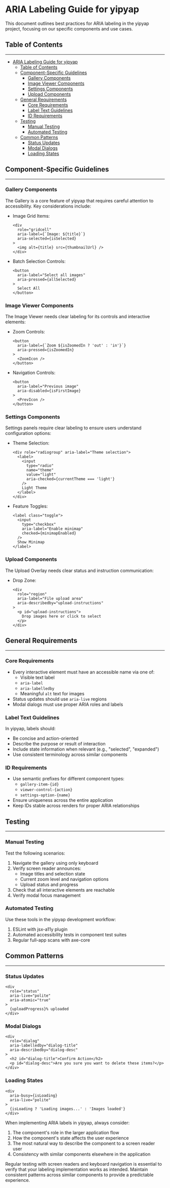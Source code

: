 # ARIA Labeling Guide for yipyap

This document outlines best practices for ARIA labeling in the yipyap project, focusing on our specific components and use cases.

## Table of Contents

---

- [ARIA Labeling Guide for yipyap](#aria-labeling-guide-for-yipyap)
  - [Table of Contents](#table-of-contents)
  - [Component-Specific Guidelines](#component-specific-guidelines)
    - [Gallery Components](#gallery-components)
    - [Image Viewer Components](#image-viewer-components)
    - [Settings Components](#settings-components)
    - [Upload Components](#upload-components)
  - [General Requirements](#general-requirements)
    - [Core Requirements](#core-requirements)
    - [Label Text Guidelines](#label-text-guidelines)
    - [ID Requirements](#id-requirements)
  - [Testing](#testing)
    - [Manual Testing](#manual-testing)
    - [Automated Testing](#automated-testing)
  - [Common Patterns](#common-patterns)
    - [Status Updates](#status-updates)
    - [Modal Dialogs](#modal-dialogs)
    - [Loading States](#loading-states)

## Component-Specific Guidelines

---

### Gallery Components

The Gallery is a core feature of yipyap that requires careful attention to accessibility. Key considerations include:

- Image Grid Items:

  ```tsx
  <div 
    role="gridcell"
    aria-label={`Image: ${title}`}
    aria-selected={isSelected}
  >
    <img alt={title} src={thumbnailUrl} />
  </div>
  ```

- Batch Selection Controls:

  ```tsx
  <button
    aria-label="Select all images"
    aria-pressed={allSelected}
  >
    Select All
  </button>
  ```

### Image Viewer Components

The Image Viewer needs clear labeling for its controls and interactive elements:

- Zoom Controls:

  ```tsx
  <button
    aria-label={`Zoom ${isZoomedIn ? 'out' : 'in'}`}
    aria-pressed={isZoomedIn}
  >
    <ZoomIcon />
  </button>
  ```

- Navigation Controls:

  ```tsx
  <button
    aria-label="Previous image"
    aria-disabled={isFirstImage}
  >
    <PrevIcon />
  </button>
  ```

### Settings Components

Settings panels require clear labeling to ensure users understand configuration options:

- Theme Selection:

  ```tsx
  <div role="radiogroup" aria-label="Theme selection">
    <label>
      <input
        type="radio"
        name="theme"
        value="light"
        aria-checked={currentTheme === 'light'}
      />
      Light Theme
    </label>
  </div>
  ```

- Feature Toggles:

  ```tsx
  <label class="toggle">
    <input
      type="checkbox"
      aria-label="Enable minimap"
      checked={minimapEnabled}
    />
    Show Minimap
  </label>
  ```

### Upload Components

The Upload Overlay needs clear status and instruction communication:

- Drop Zone:

  ```tsx
  <div
    role="region"
    aria-label="File upload area"
    aria-describedby="upload-instructions"
  >
    <p id="upload-instructions">
      Drop images here or click to select
    </p>
  </div>
  ```

## General Requirements

---

### Core Requirements

- Every interactive element must have an accessible name via one of:
  - Visible text label
  - `aria-label`
  - `aria-labelledby`
  - Meaningful `alt` text for images
- Status updates should use `aria-live` regions
- Modal dialogs must use proper ARIA roles and labels

### Label Text Guidelines

In yipyap, labels should:

- Be concise and action-oriented
- Describe the purpose or result of interaction
- Include state information when relevant (e.g., "selected", "expanded")
- Use consistent terminology across similar components

### ID Requirements

- Use semantic prefixes for different component types:
  - `gallery-item-{id}`
  - `viewer-control-{action}`
  - `settings-option-{name}`
- Ensure uniqueness across the entire application
- Keep IDs stable across renders for proper ARIA relationships

## Testing

---

### Manual Testing

Test the following scenarios:

1. Navigate the gallery using only keyboard
2. Verify screen reader announces:
   - Image titles and selection state
   - Current zoom level and navigation options
   - Upload status and progress
3. Check that all interactive elements are reachable
4. Verify modal focus management

### Automated Testing

Use these tools in the yipyap development workflow:

1. ESLint with jsx-a11y plugin
2. Automated accessibility tests in component test suites
3. Regular full-app scans with axe-core

## Common Patterns

---

### Status Updates

```tsx
<div 
  role="status"
  aria-live="polite"
  aria-atomic="true"
>
  {uploadProgress}% uploaded
</div>
```

### Modal Dialogs

```tsx
<div
  role="dialog"
  aria-labelledby="dialog-title"
  aria-describedby="dialog-desc"
>
  <h2 id="dialog-title">Confirm Action</h2>
  <p id="dialog-desc">Are you sure you want to delete these items?</p>
</div>
```

### Loading States

```tsx
<div
  aria-busy={isLoading}
  aria-live="polite"
>
  {isLoading ? 'Loading images...' : 'Images loaded'}
</div>
```

When implementing ARIA labels in yipyap, always consider:

1. The component's role in the larger application flow
2. How the component's state affects the user experience
3. The most natural way to describe the component to a screen reader user
4. Consistency with similar components elsewhere in the application

Regular testing with screen readers and keyboard navigation is essential to verify that your labeling implementation works as intended. Maintain consistent patterns across similar components to provide a predictable experience.
